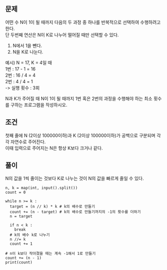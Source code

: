 ## 문제  
어떤 수 N이 1이 될 때까지 다음의 두 과정 중 하나를 반복적으로 선택하여 수행하려고 한다.  
단 두번째 연산은 N이 K로 나누어 떨어질 때만 선택할 수 있다.  
1. N에서 1을 뺀다.
2. N을 K로 나눈다.

예시) N = 17, K = 4일 때  
1번 : 17 - 1 = 16  
2번 : 16 / 4 = 4  
2번 : 4 / 4 = 1  
-> 실행 횟수 : 3회  

N과 K가 주어질 때 N이 1이 될 때까지 1번 혹은 2번의 과정을 수행해야 하는 최소 횟수를 구하는 프로그램을 작성하시오.  

## 조건
첫째 줄에 N (2이상 100000이하)과 K (2이상 100000이하)가 공백으로 구분되며 각각 자연수로 주어진다.  
이때 입력으로 주어지는 N은 항상 K보다 크거나 같다.  

## 풀이  
N의 값을 1씩 줄이는 것보다 K로 나누는 것이 N의 값을 빠르게 줄일 수 있다.  

```
n, k = map(int, input().split())
count = 0

while n >= k :
  target = (n // k) * k # k의 배수로 만들기
  count += (n - target) # k의 배수로 만들기까지의 -1의 횟수를 더하기
  n = target
  
  if n < k :
    break
  # k의 배수 k로 나누기
  n //= k
  count += 1
  
# n이 k보다 작아졌을 때는 계속 -1해서 1로 만들기
count += (n - 1)
print(count)
```
